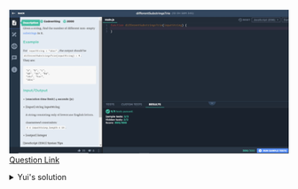 ![(2019.10.10)differentSubstringsTrie](images/(2019.10.10)differentSubstringsTrie.JPG)
[Question Link](https://app.codesignal.com/challenge/j7RqxeRQ9BooqLYod)


<details>
<summary>Yui's solution</summary>
<p>

> ```js
>function differentSubstringsTrie(inputString) {
>    let arr = [];
>    for(let i = 0; i<inputString.length; i++) {
>        for(var j = 0; j<inputString.length; j++) {
>            if(inputString.slice(i,j+1) != "")
>            arr.push(inputString.slice(i, j+1));
>        }
>    }
>    arr.sort();
>    for(let k=0; k<arr.length; k++) {
>        while(arr[k] == arr[k+1]) {
>            arr.splice(k,1);
>        }
>    }
>    return arr.length;  
>}
> ```
</p>
</details>
